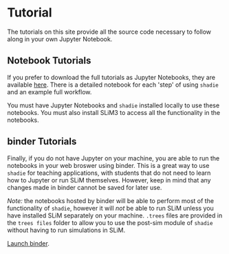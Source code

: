 <h1>Tutorial</h1>

The tutorials on this site provide all the source code necessary to follow along in your own Jupyter Notebook. 

## Notebook Tutorials
If you prefer to download the full tutorials as Jupyter Notebooks, they are available [here](https://github.com/elissasoroj/shadie/tree/main/shadie/notebooks). There is a detailed notebook for each 'step' of using `shadie` and an example full workflow. 

You must have Jupyter Notebooks and `shadie` installed locally to use these notebooks. You must also install SLiM3 to access all the functionality in the notebooks.

## binder Tutorials
Finally, if you do not have Jupyter on your machine, you are able to run the notebooks in your web broswer using binder. This is a great way to use `shadie` for teaching applications, with students that do not need to learn how to Jupyter or run SLiM themselves. However, keep in mind that any changes made in binder cannot be saved for later use. 

*Note:* the notebooks hosted by binder will be able to perform most of the functionality of `shadie`, however it will *not* be able to run SLiM unless you have installed SLiM separately on your machine. `.trees` files are provided in the `trees files` folder to allow you to use the post-sim module of `shadie` without having to run simulations in SLiM.  

[Launch binder](https://mybinder.org/v2/gh/elissasoroj/shadie/HEAD?filepath=shadie%2Fnotebooks).